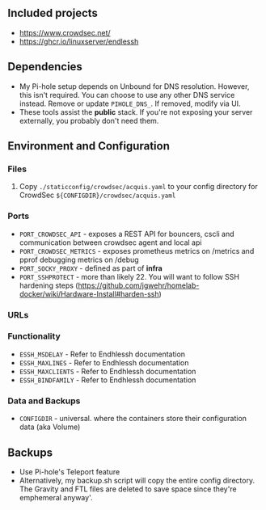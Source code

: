 ## Included projects

- https://www.crowdsec.net/
- https://ghcr.io/linuxserver/endlessh

## Dependencies

- My Pi-hole setup depends on Unbound for DNS resolution. However, this isn't required. You can choose to use any other DNS service instead. Remove or update `PIHOLE_DNS_`. If removed, modify via UI.
- These tools assist the **public** stack. If you're not exposing your server externally, you probably don't need them. 


## Environment and Configuration

### Files
1. Copy `./staticconfig/crowdsec/acquis.yaml` to your config directory for CrowdSec `${CONFIGDIR}/crowdsec/acquis.yaml`



### Ports
- `PORT_CROWDSEC_API` - exposes a REST API for bouncers, cscli and communication between crowdsec agent and local api
- `PORT_CROWDSEC_METRICS` - exposes prometheus metrics on /metrics and pprof debugging metrics on /debug
- `PORT_SOCKY_PROXY` - defined as part of **infra**
- `PORT_SSHPROTECT` - more than likely 22. You will want to follow SSH hardening steps (https://github.com/jgwehr/homelab-docker/wiki/Hardware-Install#harden-ssh)

### URLs

### Functionality
- `ESSH_MSDELAY` - Refer to Endhlessh documentation
- `ESSH_MAXLINES` - Refer to Endhlessh documentation
- `ESSH_MAXCLIENTS` - Refer to Endhlessh documentation
- `ESSH_BINDFAMILY` - Refer to Endhlessh documentation


### Data and Backups
- `CONFIGDIR` - universal. where the containers store their configuration data (aka Volume)

## Backups
- Use Pi-hole's Teleport feature
- Alternatively, my backup.sh script will copy the entire config directory. The Gravity and FTL files are deleted to save space since they're emphemeral anyway'.